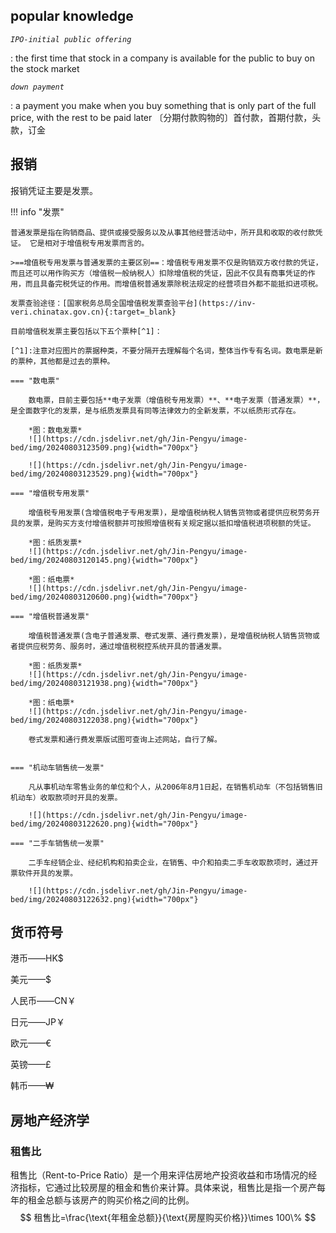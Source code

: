 ## popular knowledge
*`IPO-initial public offering`*

:   the first time that stock in a company is available for the public to buy on the stock market

*`down payment`*

:   a payment you make when you buy something that is only part of the full price, with the rest to be paid later 〔分期付款购物的〕首付款，首期付款，头款，订金

## 报销
报销凭证主要是发票。

!!! info "发票"

    普通发票是指在购销商品、提供或接受服务以及从事其他经营活动中，所开具和收取的收付款凭证。 它是相对于增值税专用发票而言的。

    >==增值税专用发票与普通发票的主要区别==：增值税专用发票不仅是购销双方收付款的凭证，而且还可以用作购买方（增值税一般纳税人）扣除增值税的凭证，因此不仅具有商事凭证的作用，而且具备完税凭证的作用。而增值税普通发票除税法规定的经营项目外都不能抵扣进项税。

    发票查验途径：[国家税务总局全国增值税发票查验平台](https://inv-veri.chinatax.gov.cn){:target=_blank}

    目前增值税发票主要包括以下五个票种[^1]：

    [^1]:注意对应图片的票据种类，不要分隔开去理解每个名词，整体当作专有名词。数电票是新的票种，其他都是过去的票种。

    === "数电票"

        数电票，目前主要包括**电子发票（增值税专用发票）**、**电子发票（普通发票）**，是全面数字化的发票，是与纸质发票具有同等法律效力的全新发票，不以纸质形式存在。

        *图：数电发票*
        ![](https://cdn.jsdelivr.net/gh/Jin-Pengyu/image-bed/img/20240803123509.png){width="700px"}

        ![](https://cdn.jsdelivr.net/gh/Jin-Pengyu/image-bed/img/20240803123529.png){width="700px"}

    === "增值税专用发票"

        增值税专用发票(含增值税电子专用发票)，是增值税纳税人销售货物或者提供应税劳务开具的发票，是购买方支付增值税额并可按照增值税有关规定据以抵扣增值税进项税额的凭证。
        
        *图：纸质发票*
        ![](https://cdn.jsdelivr.net/gh/Jin-Pengyu/image-bed/img/20240803120145.png){width="700px"}

        *图：纸电票*
        ![](https://cdn.jsdelivr.net/gh/Jin-Pengyu/image-bed/img/20240803120600.png){width="700px"}

    === "增值税普通发票"

        增值税普通发票(含电子普通发票、卷式发票、通行费发票)，是增值税纳税人销售货物或者提供应税劳务、服务时，通过增值税税控系统开具的普通发票。

        *图：纸质发票*
        ![](https://cdn.jsdelivr.net/gh/Jin-Pengyu/image-bed/img/20240803121938.png){width="700px"}

        *图：纸电票*
        ![](https://cdn.jsdelivr.net/gh/Jin-Pengyu/image-bed/img/20240803122038.png){width="700px"}

        卷式发票和通行费发票版试图可查询上述网站，自行了解。


    === "机动车销售统一发票"

        凡从事机动车零售业务的单位和个人，从2006年8月1日起，在销售机动车（不包括销售旧机动车）收取款项时开具的发票。
        
        ![](https://cdn.jsdelivr.net/gh/Jin-Pengyu/image-bed/img/20240803122620.png){width="700px"}

    === "二手车销售统一发票"

        二手车经销企业、经纪机构和拍卖企业，在销售、中介和拍卖二手车收取款项时，通过开票软件开具的发票。

        ![](https://cdn.jsdelivr.net/gh/Jin-Pengyu/image-bed/img/20240803122632.png){width="700px"}

## 货币符号
港币——HK$

美元——$

人民币——CN￥

日元——JP￥

欧元——€

英镑——£

韩币——₩

## 房地产经济学
### 租售比
租售比（Rent-to-Price Ratio）是一个用来评估房地产投资收益和市场情况的经济指标，它通过比较房屋的租金和售价来计算。具体来说，租售比是指一个房产每年的租金总额与该房产的购买价格之间的比例。
$$
租售比=\frac{\text{年租金总额}}{\text{房屋购买价格}}\times 100\%
$$

